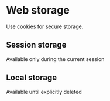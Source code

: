 # Web storage

Use cookies for secure storage.

## Session storage
Available only during the current session

## Local storage
Available until explicitly deleted